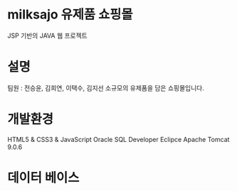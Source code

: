# milksajo 유제품 쇼핑몰
JSP 기반의 JAVA 웹 프로젝트

# 설명
팀원 : 전승윤, 김희연, 이택수, 김지선
소규모의 유제품을 담은 쇼핑몰입니다.

# 개발환경
HTML5 & CSS3 & JavaScript
Oracle SQL Developer
Eclipce
Apache Tomcat 9.0.6

# 데이터 베이스
